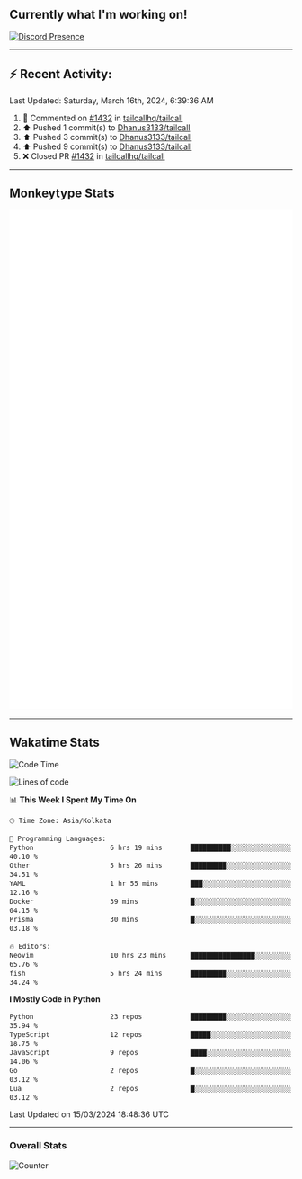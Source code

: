 ## Currently what I'm working on!
[![Discord Presence](https://lanyard.cnrad.dev/api/534981034400284712)](https://discord.com/users/534981034400284712)

---

## :zap: Recent Activity:
<!--RECENT_ACTIVITY:last_update-->
Last Updated: Saturday, March 16th, 2024, 6:39:36 AM
<!--RECENT_ACTIVITY:last_update_end-->
<!--RECENT_ACTIVITY:start-->
1. 💬 Commented on [#1432](https://github.com/tailcallhq/tailcall/pull/1432#issuecomment-1999546486) in [tailcallhq/tailcall](https://github.com/tailcallhq/tailcall)<br>
2. ⬆️ Pushed 1 commit(s) to [Dhanus3133/tailcall](https://github.com/Dhanus3133/tailcall)<br>
3. ⬆️ Pushed 3 commit(s) to [Dhanus3133/tailcall](https://github.com/Dhanus3133/tailcall)<br>
4. ⬆️ Pushed 9 commit(s) to [Dhanus3133/tailcall](https://github.com/Dhanus3133/tailcall)<br>
5. ❌ Closed PR [#1432](https://github.com/tailcallhq/tailcall/pull/1432) in [tailcallhq/tailcall](https://github.com/tailcallhq/tailcall)<br>
<!--RECENT_ACTIVITY:end-->

---

## Monkeytype Stats
<a href="https://monkeytype.com/profile/dhanus">
  <img src="https://raw.githubusercontent.com/Dhanus3133/Dhanus3133/monkeytype/monkeytype-lbpb.svg" alt="Monkeytype Profile" />
</a>

---

## Wakatime Stats
<!--START_SECTION:waka-->
![Code Time](http://img.shields.io/badge/Code%20Time-1%2C708%20hrs%2031%20mins-blue)

![Lines of code](https://img.shields.io/badge/From%20Hello%20World%20I%27ve%20Written-4.9%20million%20lines%20of%20code-blue)

📊 **This Week I Spent My Time On** 

```text
🕑︎ Time Zone: Asia/Kolkata

💬 Programming Languages: 
Python                   6 hrs 19 mins       ██████████░░░░░░░░░░░░░░░   40.10 % 
Other                    5 hrs 26 mins       █████████░░░░░░░░░░░░░░░░   34.51 % 
YAML                     1 hr 55 mins        ███░░░░░░░░░░░░░░░░░░░░░░   12.16 % 
Docker                   39 mins             █░░░░░░░░░░░░░░░░░░░░░░░░   04.15 % 
Prisma                   30 mins             █░░░░░░░░░░░░░░░░░░░░░░░░   03.18 % 

🔥 Editors: 
Neovim                   10 hrs 23 mins      ████████████████░░░░░░░░░   65.76 % 
fish                     5 hrs 24 mins       █████████░░░░░░░░░░░░░░░░   34.24 % 
```

**I Mostly Code in Python** 

```text
Python                   23 repos            █████████░░░░░░░░░░░░░░░░   35.94 % 
TypeScript               12 repos            █████░░░░░░░░░░░░░░░░░░░░   18.75 % 
JavaScript               9 repos             ████░░░░░░░░░░░░░░░░░░░░░   14.06 % 
Go                       2 repos             █░░░░░░░░░░░░░░░░░░░░░░░░   03.12 % 
Lua                      2 repos             █░░░░░░░░░░░░░░░░░░░░░░░░   03.12 % 
```




 Last Updated on 15/03/2024 18:48:36 UTC
<!--END_SECTION:waka-->
---

### Overall Stats

<img src="https://moe-counter.glitch.me/get/@Dhanus3133?theme=asoul" alt="Counter" />
